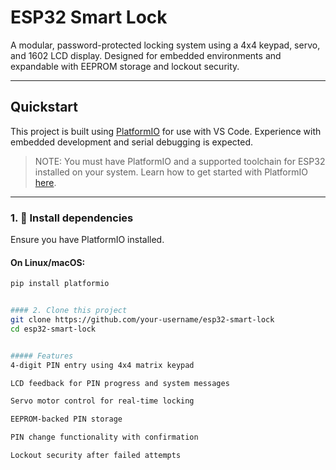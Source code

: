 # **ESP32 Smart Lock**

A modular, password-protected locking system using a 4x4 keypad, servo, and 1602 LCD display. Designed for embedded environments and expandable with EEPROM storage and lockout security.

---

## Quickstart

This project is built using [PlatformIO](https://platformio.org/) for use with VS Code. Experience with embedded development and serial debugging is expected.

> NOTE: You must have PlatformIO and a supported toolchain for ESP32 installed on your system. Learn how to get started with PlatformIO [here](https://docs.platformio.org/en/latest/integration/ide/vscode.html).

---

### 1. 🧰 Install dependencies

Ensure you have PlatformIO installed.

#### On Linux/macOS:

```bash
pip install platformio


#### 2. Clone this project
git clone https://github.com/your-username/esp32-smart-lock
cd esp32-smart-lock


##### Features
4-digit PIN entry using 4x4 matrix keypad

LCD feedback for PIN progress and system messages

Servo motor control for real-time locking

EEPROM-backed PIN storage

PIN change functionality with confirmation

Lockout security after failed attempts